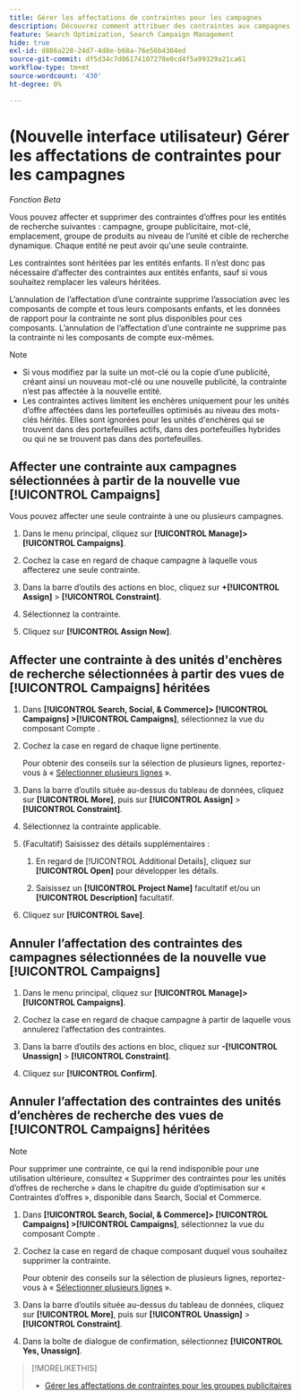 ```yaml
---
title: Gérer les affectations de contraintes pour les campagnes
description: Découvrez comment attribuer des contraintes aux campagnes.
feature: Search Optimization, Search Campaign Management
hide: true
exl-id: d886a228-24d7-4d8e-b68a-76e56b4304ed
source-git-commit: df5d34c7d86174107278e0cd4f5a99329a21ca61
workflow-type: tm+mt
source-wordcount: '430'
ht-degree: 0%

---
```


# (Nouvelle interface utilisateur) Gérer les affectations de contraintes pour les campagnes

*Fonction Beta*

Vous pouvez affecter et supprimer des contraintes d’offres pour les entités de recherche suivantes : campagne, groupe publicitaire, mot-clé, emplacement, groupe de produits au niveau de l’unité et cible de recherche dynamique. Chaque entité ne peut avoir qu&#39;une seule contrainte.

Les contraintes sont héritées par les entités enfants. Il n’est donc pas nécessaire d’affecter des contraintes aux entités enfants, sauf si vous souhaitez remplacer les valeurs héritées.

L’annulation de l’affectation d’une contrainte supprime l’association avec les composants de compte et tous leurs composants enfants, et les données de rapport pour la contrainte ne sont plus disponibles pour ces composants. L’annulation de l’affectation d’une contrainte ne supprime pas la contrainte ni les composants de compte eux-mêmes.

>[!NOTE]
>
>* Si vous modifiez par la suite un mot-clé ou la copie d’une publicité, créant ainsi un nouveau mot-clé ou une nouvelle publicité, la contrainte n’est pas affectée à la nouvelle entité.
>* Les contraintes actives limitent les enchères uniquement pour les unités d’offre affectées dans les portefeuilles optimisés au niveau des mots-clés hérités. Elles sont ignorées pour les unités d&#39;enchères qui se trouvent dans des portefeuilles actifs, dans des portefeuilles hybrides ou qui ne se trouvent pas dans des portefeuilles.

## Affecter une contrainte aux campagnes sélectionnées à partir de la nouvelle vue [!UICONTROL Campaigns]

Vous pouvez affecter une seule contrainte à une ou plusieurs campagnes.

1. Dans le menu principal, cliquez sur **[!UICONTROL Manage]>[!UICONTROL Campaigns]**.

1. Cochez la case en regard de chaque campagne à laquelle vous affecterez une seule contrainte.

1. Dans la barre d’outils des actions en bloc, cliquez sur **+[!UICONTROL Assign]** > **[!UICONTROL Constraint]**.

1. Sélectionnez la contrainte.

1. Cliquez sur **[!UICONTROL Assign Now]**.

## Affecter une contrainte à des unités d&#39;enchères de recherche sélectionnées à partir des vues de [!UICONTROL Campaigns] héritées

1. Dans **[!UICONTROL Search, Social, & Commerce]> [!UICONTROL Campaigns] >[!UICONTROL Campaigns]**, sélectionnez la vue du composant Compte .

1. Cochez la case en regard de chaque ligne pertinente.

   Pour obtenir des conseils sur la sélection de plusieurs lignes, reportez-vous à « [Sélectionner plusieurs lignes](/help/search-social-commerce/common-tasks/navigation-editing-selection/multiple-rows-select.md) ».

1. Dans la barre d’outils située au-dessus du tableau de données, cliquez sur **[!UICONTROL More]**, puis sur **[!UICONTROL Assign]** > **[!UICONTROL Constraint]**.

1. Sélectionnez la contrainte applicable.

1. (Facultatif) Saisissez des détails supplémentaires :

   1. En regard de [!UICONTROL Additional Details], cliquez sur **[!UICONTROL Open]** pour développer les détails.

   1. Saisissez un **[!UICONTROL Project Name]** facultatif et/ou un **[!UICONTROL Description]** facultatif.

1. Cliquez sur **[!UICONTROL Save]**.

## Annuler l’affectation des contraintes des campagnes sélectionnées de la nouvelle vue [!UICONTROL Campaigns]

1. Dans le menu principal, cliquez sur **[!UICONTROL Manage]>[!UICONTROL Campaigns]**.

1. Cochez la case en regard de chaque campagne à partir de laquelle vous annulerez l’affectation des contraintes.

1. Dans la barre d’outils des actions en bloc, cliquez sur **-[!UICONTROL Unassign]** > **[!UICONTROL Constraint]**.

1. Cliquez sur **[!UICONTROL Confirm]**.

## Annuler l’affectation des contraintes des unités d’enchères de recherche des vues de [!UICONTROL Campaigns] héritées

>[!NOTE]
>
>Pour supprimer une contrainte, ce qui la rend indisponible pour une utilisation ultérieure, consultez « Supprimer des contraintes pour les unités d’offres de recherche » dans le chapitre du guide d’optimisation sur « Contraintes d’offres », disponible dans Search, Social et Commerce.<!-- verify convention for referencing Optimization Guide here -->

1. Dans **[!UICONTROL Search, Social, & Commerce]> [!UICONTROL Campaigns] >[!UICONTROL Campaigns]**, sélectionnez la vue du composant Compte .

1. Cochez la case en regard de chaque composant duquel vous souhaitez supprimer la contrainte.

   Pour obtenir des conseils sur la sélection de plusieurs lignes, reportez-vous à « [Sélectionner plusieurs lignes](/help/search-social-commerce/common-tasks/navigation-editing-selection/multiple-rows-select.md) ».

1. Dans la barre d’outils située au-dessus du tableau de données, cliquez sur **[!UICONTROL More]**, puis sur **[!UICONTROL Unassign]** > **[!UICONTROL Constraint]**.

1. Dans la boîte de dialogue de confirmation, sélectionnez **[!UICONTROL Yes, Unassign]**.

>[!MORELIKETHIS]
>
>* [Gérer les affectations de contraintes pour les groupes publicitaires](/help/search-social-commerce/new-ui/manage/ad-groups/ad-group-constraint-assignments-manage.md)
